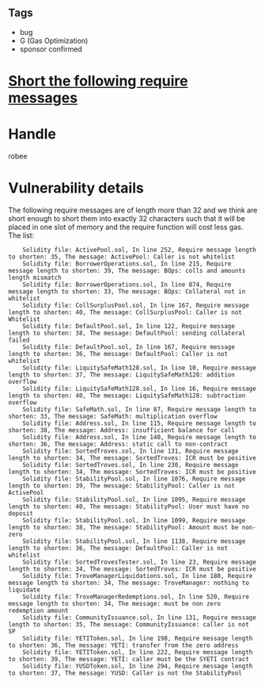 ## Tags

- bug
- G (Gas Optimization)
- sponsor confirmed

# [Short the following require messages](https://github.com/code-423n4/2021-12-yetifinance-findings/issues/7) 

# Handle

robee


# Vulnerability details

The following require messages are of length more than 32 and we think are short enough to short
them into exactly 32 characters such that it will be placed in one slot of memory and the require 
function will cost less gas. 
The list: 

        Solidity file: ActivePool.sol, In line 252, Require message length to shorten: 35, The message: ActivePool: Caller is not whitelist
        Solidity file: BorrowerOperations.sol, In line 215, Require message length to shorten: 39, The message: BOps: colls and amounts length mismatch
        Solidity file: BorrowerOperations.sol, In line 874, Require message length to shorten: 33, The message: BOps: Collateral not in whitelist
        Solidity file: CollSurplusPool.sol, In line 167, Require message length to shorten: 40, The message: CollSurplusPool: Caller is not Whitelist
        Solidity file: DefaultPool.sol, In line 122, Require message length to shorten: 38, The message: DefaultPool: sending collateral failed
        Solidity file: DefaultPool.sol, In line 167, Require message length to shorten: 36, The message: DefaultPool: Caller is not whitelist
        Solidity file: LiquitySafeMath128.sol, In line 10, Require message length to shorten: 37, The message: LiquitySafeMath128: addition overflow
        Solidity file: LiquitySafeMath128.sol, In line 16, Require message length to shorten: 40, The message: LiquitySafeMath128: subtraction overflow
        Solidity file: SafeMath.sol, In line 87, Require message length to shorten: 33, The message: SafeMath: multiplication overflow
        Solidity file: Address.sol, In line 115, Require message length to shorten: 38, The message: Address: insufficient balance for call
        Solidity file: Address.sol, In line 140, Require message length to shorten: 36, The message: Address: static call to non-contract
        Solidity file: SortedTroves.sol, In line 131, Require message length to shorten: 34, The message: SortedTroves: ICR must be positive
        Solidity file: SortedTroves.sol, In line 230, Require message length to shorten: 34, The message: SortedTroves: ICR must be positive
        Solidity file: StabilityPool.sol, In line 1076, Require message length to shorten: 39, The message: StabilityPool: Caller is not ActivePool
        Solidity file: StabilityPool.sol, In line 1095, Require message length to shorten: 40, The message: StabilityPool: User must have no deposit
        Solidity file: StabilityPool.sol, In line 1099, Require message length to shorten: 38, The message: StabilityPool: Amount must be non-zero
        Solidity file: StabilityPool.sol, In line 1138, Require message length to shorten: 36, The message: DefaultPool: Caller is not whitelist
        Solidity file: SortedTrovesTester.sol, In line 23, Require message length to shorten: 34, The message: SortedTroves: ICR must be positive
        Solidity file: TroveManagerLiquidations.sol, In line 180, Require message length to shorten: 34, The message: TroveManager: nothing to liquidate
        Solidity file: TroveManagerRedemptions.sol, In line 520, Require message length to shorten: 34, The message: must be non zero redemption amount
        Solidity file: CommunityIssuance.sol, In line 131, Require message length to shorten: 35, The message: CommunityIssuance: caller is not SP
        Solidity file: YETIToken.sol, In line 198, Require message length to shorten: 36, The message: YETI: transfer from the zero address
        Solidity file: YETIToken.sol, In line 222, Require message length to shorten: 39, The message: YETI: caller must be the SYETI contract
        Solidity file: YUSDToken.sol, In line 294, Require message length to shorten: 37, The message: YUSD: Caller is not the StabilityPool

